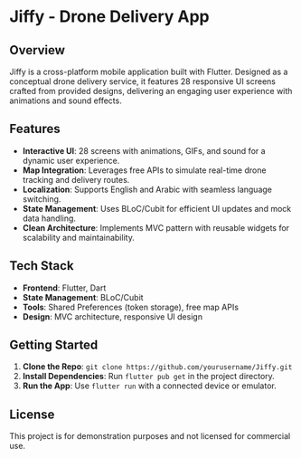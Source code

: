 # Jiffy - Drone Delivery App

## Overview
Jiffy is a cross-platform mobile application built with Flutter. Designed as a conceptual drone delivery service, it features 28 responsive UI screens crafted from provided designs, delivering an engaging user experience with animations and sound effects.

## Features
- **Interactive UI**: 28 screens with animations, GIFs, and sound for a dynamic user experience.
- **Map Integration**: Leverages free APIs to simulate real-time drone tracking and delivery routes.
- **Localization**: Supports English and Arabic with seamless language switching.
- **State Management**: Uses BLoC/Cubit for efficient UI updates and mock data handling.
- **Clean Architecture**: Implements MVC pattern with reusable widgets for scalability and maintainability.

## Tech Stack
- **Frontend**: Flutter, Dart
- **State Management**: BLoC/Cubit
- **Tools**: Shared Preferences (token storage), free map APIs
- **Design**: MVC architecture, responsive UI design


## Getting Started
1. **Clone the Repo**: `git clone https://github.com/yourusername/Jiffy.git`
2. **Install Dependencies**: Run `flutter pub get` in the project directory.
3. **Run the App**: Use `flutter run` with a connected device or emulator.


## License
This project is for demonstration purposes and not licensed for commercial use.

